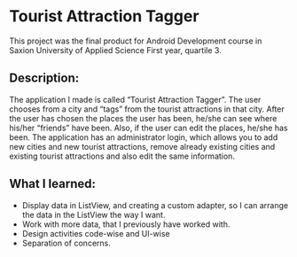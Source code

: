 # Tourist Attraction Tagger
This project was the final product for Android Development course in
Saxion University of Applied Science First year, quartile 3.

## Description:
The application I made is called “Tourist Attraction Tagger”.
The user chooses from a city and “tags” from the tourist attractions in that city.
After the user has chosen the places the user has been, he/she can see where his/her “friends” have been.
Also, if the user can edit the places, he/she has been.
The application has an administrator login, which allows you to add new cities and new tourist attractions,
remove already existing cities and existing tourist attractions and also edit the same information. 

## What I learned:
* Display data in ListView, and creating a custom adapter,
so I can arrange the data in the ListView the way I want.
* Work with more data, that I previously have worked with.
* Design activities code-wise and UI-wise
* Separation of concerns.


